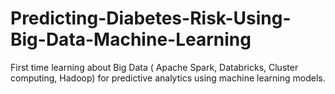 # Predicting-Diabetes-Risk-Using-Big-Data-Machine-Learning
First time learning about Big Data ( Apache Spark, Databricks, Cluster computing, Hadoop) for predictive analytics using machine learning models. 
